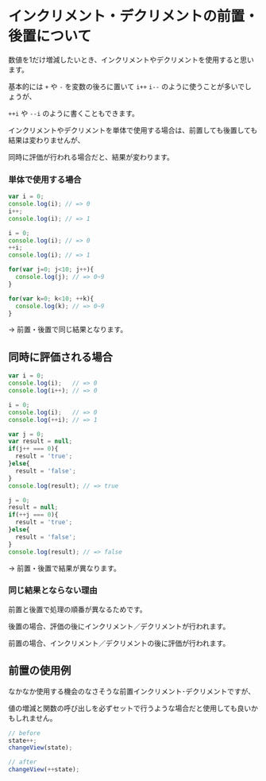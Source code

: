 # インクリメント・デクリメントの前置・後置について

数値を1だけ増減したいとき、インクリメントやデクリメントを使用すると思います。

基本的には `+` や `-` を変数の後ろに置いて `i++` `i--` のように使うことが多いでしょうが、

`++i` や `--i` のように書くこともできます。

インクリメントやデクリメントを単体で使用する場合は、前置しても後置しても結果は変わりませんが、

同時に評価が行われる場合だと、結果が変わります。

### 単体で使用する場合

```js
var i = 0;
console.log(i); // => 0
i++;
console.log(i); // => 1

i = 0;
console.log(i); // => 0
++i;
console.log(i); // => 1

for(var j=0; j<10; j++){
  console.log(j); // => 0~9
}

for(var k=0; k<10; ++k){
  console.log(k); // => 0~9
}
```

-> 前置・後置で同じ結果となります。

## 同時に評価される場合

```js
var i = 0;
console.log(i);   // => 0
console.log(i++); // => 0

i = 0;
console.log(i);   // => 0
console.log(++i); // => 1

var j = 0;
var result = null;
if(j++ === 0){
  result = 'true';
}else{
  result = 'false';
}
console.log(result); // => true

j = 0;
result = null;
if(++j === 0){
  result = 'true';
}else{
  result = 'false';
}
console.log(result); // => false
```

-> 前置・後置で結果が異なります。

### 同じ結果とならない理由

前置と後置で処理の順番が異なるためです。

後置の場合、評価の後にインクリメント／デクリメントが行われます。

前置の場合、インクリメント／デクリメントの後に評価が行われます。

## 前置の使用例

なかなか使用する機会のなさそうな前置インクリメント･デクリメントですが、

値の増減と関数の呼び出しを必ずセットで行うような場合だと使用しても良いかもしれません。

```js
// before
state++;
changeView(state);

// after
changeView(++state);
```

